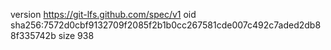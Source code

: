 version https://git-lfs.github.com/spec/v1
oid sha256:7572d0cbf9132709f2085f2b1b0cc267581cde007c492c7aded2db88f335742b
size 938
